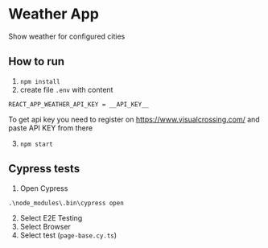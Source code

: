 # Weather App

Show weather for configured cities

## How to run

1. `npm install`
2. create file `.env` with content
```
REACT_APP_WEATHER_API_KEY = __API_KEY__
```
To get api key you need to register on https://www.visualcrossing.com/ and paste API KEY from there

3. `npm start`

## Cypress tests

1. Open Cypress

```
.\node_modules\.bin\cypress open
```
2. Select E2E Testing
3. Select Browser
4. Select test (`page-base.cy.ts`)
